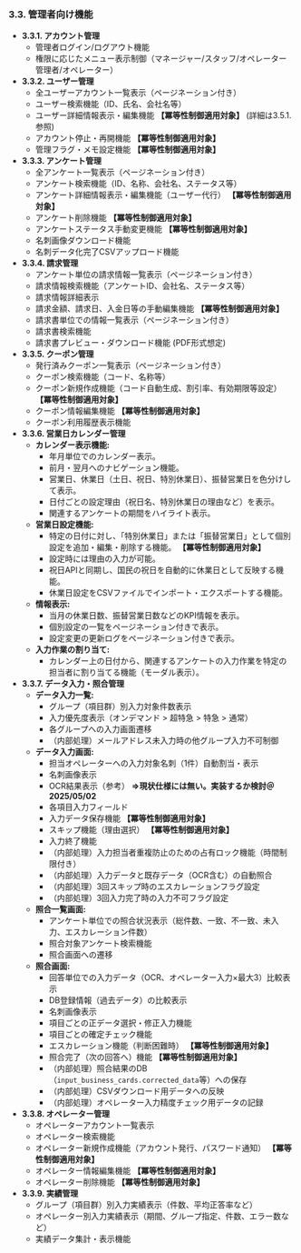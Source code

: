 ### 3.3. 管理者向け機能

*   **3.3.1. アカウント管理**
    *   管理者ログイン/ログアウト機能
    *   権限に応じたメニュー表示制御（マネージャー/スタッフ/オペレーター管理者/オペレーター）
*   **3.3.2. ユーザー管理**
    *   全ユーザーアカウント一覧表示（ページネーション付き）
    *   ユーザー検索機能（ID、氏名、会社名等）
    *   ユーザー詳細情報表示・編集機能 **【冪等性制御適用対象】** (詳細は3.5.1. 参照)
    *   アカウント停止・再開機能 **【冪等性制御適用対象】**
    *   管理フラグ・メモ設定機能 **【冪等性制御適用対象】**
*   **3.3.3. アンケート管理**
    *   全アンケート一覧表示（ページネーション付き）
    *   アンケート検索機能（ID、名称、会社名、ステータス等）
    *   アンケート詳細情報表示・編集機能（ユーザー代行） **【冪等性制御適用対象】**
    *   アンケート削除機能 **【冪等性制御適用対象】**
    *   アンケートステータス手動変更機能 **【冪等性制御適用対象】**
    *   名刺画像ダウンロード機能
    *   名刺データ化完了CSVアップロード機能
*   **3.3.4. 請求管理**
    *   アンケート単位の請求情報一覧表示（ページネーション付き）
    *   請求情報検索機能（アンケートID、会社名、ステータス等）
    *   請求情報詳細表示
    *   請求金額、請求日、入金日等の手動編集機能 **【冪等性制御適用対象】**
    *   請求書単位での情報一覧表示（ページネーション付き）
    *   請求書検索機能
    *   請求書プレビュー・ダウンロード機能 (PDF形式想定)
*   **3.3.5. クーポン管理**
    *   発行済みクーポン一覧表示（ページネーション付き）
    *   クーポン検索機能（コード、名称等）
    *   クーポン新規作成機能（コード自動生成、割引率、有効期限等設定） **【冪等性制御適用対象】**
    *   クーポン情報編集機能 **【冪等性制御適用対象】**
    *   クーポン利用履歴表示機能
*   **3.3.6. 営業日カレンダー管理**
    *   **カレンダー表示機能:**
        *   年月単位でのカレンダー表示。
        *   前月・翌月へのナビゲーション機能。
        *   営業日、休業日（土日、祝日、特別休業日）、振替営業日を色分けして表示。
        *   日付ごとの設定理由（祝日名、特別休業日の理由など）を表示。
        *   関連するアンケートの期間をハイライト表示。
    *   **営業日設定機能:**
        *   特定の日付に対し、「特別休業日」または「振替営業日」として個別設定を追加・編集・削除する機能。 **【冪等性制御適用対象】**
        *   設定時には理由の入力が可能。
        *   祝日APIと同期し、国民の祝日を自動的に休業日として反映する機能。
        *   休業日設定をCSVファイルでインポート・エクスポートする機能。
    *   **情報表示:**
        *   当月の休業日数、振替営業日数などのKPI情報を表示。
        *   個別設定の一覧をページネーション付きで表示。
        *   設定変更の更新ログをページネーション付きで表示。
    *   **入力作業の割り当て:**
        *   カレンダー上の日付から、関連するアンケートの入力作業を特定の担当者に割り当てる機能（モーダル表示）。
*   **3.3.7. データ入力・照合管理**
    *   **データ入力一覧:**
        *   グループ（項目群）別入力対象件数表示
        *   入力優先度表示（オンデマンド > 超特急 > 特急 > 通常）
        *   各グループへの入力画面遷移
        *   （内部処理）メールアドレス未入力時の他グループ入力不可制御
    *   **データ入力画面:**
        *   担当オペレーターへの入力対象名刺（1件）自動割当・表示
        *   名刺画像表示
        *   OCR結果表示（参考）  **⇒現状仕様には無い。実装するか検討＠2025/05/02**
        *   各項目入力フィールド
        *   入力データ保存機能 **【冪等性制御適用対象】**
        *   スキップ機能（理由選択） **【冪等性制御適用対象】**
        *   入力終了機能
        *   （内部処理）入力担当者重複防止のための占有ロック機能（時間制限付き）
        *   （内部処理）入力データと既存データ（OCR含む）の自動照合
        *   （内部処理）3回スキップ時のエスカレーションフラグ設定
        *   （内部処理）3回入力完了時の入力不可フラグ設定
    *   **照合一覧画面:**
        *   アンケート単位での照合状況表示（総件数、一致、不一致、未入力、エスカレーション件数）
        *   照合対象アンケート検索機能
        *   照合画面への遷移
    *   **照合画面:**
        *   回答単位での入力データ（OCR、オペレーター入力×最大3）比較表示
        *   DB登録情報（過去データ）の比較表示
        *   名刺画像表示
        *   項目ごとの正データ選択・修正入力機能
        *   項目ごとの確定チェック機能
        *   エスカレーション機能（判断困難時） **【冪等性制御適用対象】**
        *   照合完了（次の回答へ）機能 **【冪等性制御適用対象】**
        *   （内部処理）照合結果のDB（`input_business_cards.corrected_data`等）への保存
        *   （内部処理）CSVダウンロード用データへの反映
        *   （内部処理）オペレーター入力精度チェック用データの記録
*   **3.3.8. オペレーター管理**
    *   オペレーターアカウント一覧表示
    *   オペレーター検索機能
    *   オペレーター新規作成機能（アカウント発行、パスワード通知） **【冪等性制御適用対象】**
    *   オペレーター情報編集機能 **【冪等性制御適用対象】**
    *   オペレーター削除機能 **【冪等性制御適用対象】**
*   **3.3.9. 実績管理**
    *   グループ（項目群）別入力実績表示（件数、平均正答率など）
    *   オペレーター別入力実績表示（期間、グループ指定、件数、エラー数など）
    *   実績データ集計・表示機能
